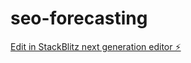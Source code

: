 # seo-forecasting

[Edit in StackBlitz next generation editor ⚡️](https://stackblitz.com/~/github.com/pwatsonwailes/seo-forecasting)